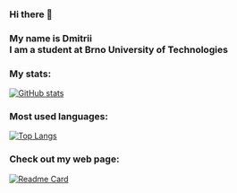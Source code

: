 ### Hi there 👋 <br/>

### My name is Dmitrii <br/> I am a student at Brno University of Technologies</p>

### My stats:

[![GitHub stats](https://github-readme-stats.vercel.app/api?username=re-roll&hide_title=true&count_private=true)](https://github.com/anuraghazra/github-readme-stats)

### Most used languages:

[![Top Langs](https://github-readme-stats.vercel.app/api/top-langs/?username=re-roll&hide=jupyter%20notebook,makefile,shell&card_width=400&hide_title=true)](https://github.com/anuraghazra/github-readme-stats)

### Check out my web page:

[![Readme Card](https://github-readme-stats.vercel.app/api/pin/?username=re-roll&repo=re-roll-react)](https://github.com/anuraghazra/github-readme-stats)

<!--
**re-roll/re-roll** is a ✨ _special_ ✨ repository because its `README.md` (this file) appears on your GitHub profile.

Here are some ideas to get you started:

- 🔭 I’m currently working on ...
- 🌱 I’m currently learning ...
- 👯 I’m looking to collaborate on ...
- 🤔 I’m looking for help with ...
- 💬 Ask me about ...
- 📫 How to reach me: ...
- 😄 Pronouns: ...
- ⚡ Fun fact: ...
-->
